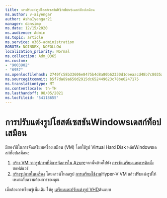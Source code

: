 ```yaml
---
title: การปรับแต่งรูปโฮสต์เซสชันWindowsเดสก์ท็อปเสมือน
ms.author: v-aiyengar
author: AshaIyengar21
manager: dansimp
ms.date: 12/15/2020
ms.audience: Admin
ms.topic: article
ms.service: o365-administration
ROBOTS: NOINDEX, NOFOLLOW
localization_priority: Normal
ms.collection: Adm_O365
ms.custom:
- "9003902"
- "6957"
ms.openlocfilehash: 2740fc58b33606e8475b4d8a80b62330d1deeaacd48b7c8035a75eb93e93c2a1
ms.sourcegitcommit: b5f7da89a650d2915dc652449623c78be6247175
ms.translationtype: MT
ms.contentlocale: th-TH
ms.lasthandoff: 08/05/2021
ms.locfileid: "54118655"
---
```

# <a name="customize-a-session-host-image-for-windows-virtual-desktop"></a>การปรับแต่งรูปโฮสต์เซสชันWindowsเดสก์ท็อปเสมือน

มีสองวิธีในการจัดเตรียมเครื่องเสมือน (VM) โดยใช้รูป Virtual Hard Disk หลักWindowsเดสก์ท็อปเสมือน:

1. [สร้าง VM จากรูปภาพที่มีการจัดการใน Azure](https://go.microsoft.com/fwlink/?linkid=2127906)จากนั้นข้ามไปยัง [การจัดเตรียมและการติดตั้ง](https://go.microsoft.com/fwlink/?linkid=2128064)ซอฟต์แวร์
1. [สร้างรูปภายในเครื่อง](https://go.microsoft.com/fwlink/?linkid=2128065) โดยดาวน์โหลดรูป [การเตรียมใช้งาน](https://go.microsoft.com/fwlink/?linkid=2127907)Hyper-V VM แล้วปรับแต่งรูปให้เหมาะกับความต้องการของคุณ

เมื่อต้องการเรียนรู้เพิ่มเติม ให้ดู [เตรียมและปรับแต่งรูป VHD](https://go.microsoft.com/fwlink/?linkid=2127838)ต้นแบบ